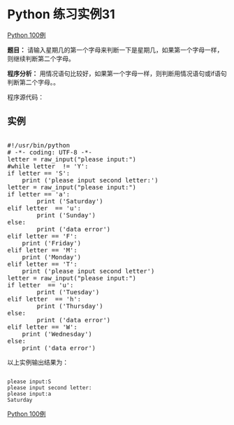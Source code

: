 Python 练习实例31
=============

 [Python 100例](python-100-examples.md)


 **题目：** 请输入星期几的第一个字母来判断一下是星期几，如果第一个字母一样，则继续判断第二个字母。

 **程序分析：** 用情况语句比较好，如果第一个字母一样，则判断用情况语句或if语句判断第二个字母。。

 程序源代码：

  实例
--

 <pre>

#!/usr/bin/python
# -*- coding: UTF-8 -*-
letter = raw_input("please input:")
#while letter  != 'Y':
if letter == 'S':
    print ('please input second letter:')
letter = raw_input("please input:")
if letter == 'a':
        print ('Saturday')
elif letter  == 'u':
        print ('Sunday')
else:
        print ('data error')
elif letter == 'F':
    print ('Friday')
elif letter == 'M':
    print ('Monday')
elif letter == 'T':
    print ('please input second letter')
letter = raw_input("please input:")
if letter  == 'u':
        print ('Tuesday')
elif letter  == 'h':
        print ('Thursday')
else:
        print ('data error')
elif letter == 'W':
    print ('Wednesday')
else:
    print ('data error')
</pre>

  以上实例输出结果为：


```

please input:S
please input second letter:
please input:a
Saturday

```

[Python 100例](python-100-examples.md)
